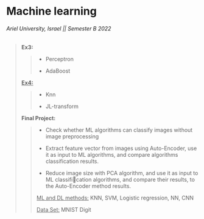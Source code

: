 # Machine learning
###### Ariel University, Israel || Semester B 2022

> 
> **Ex3:**
> 
>> * Perceptron
>> 
>> * AdaBoost
>> 
>
> <u>**Ex4:**</u>
> 
>> * Knn
>> 
>> * JL-transform
>> 
>
> **Final Project:**
>
>> * Check whether ML algorithms can classify images without image preprocessing
>> 
>> * Extract feature vector from images using Auto-Encoder, use it as input to ML algorithms, and compare algorithms classification results.
>>
>> * Reduce image size with PCA algorithm, and use it as input to ML classification algorithms, and compare their results, to the Auto-Encoder method results.
>>
>> <u>ML and DL methods:</u> KNN, SVM, Logistic regression, NN, CNN
>>
>> <u>Data Set:</u> MNIST Digit
>>
>
